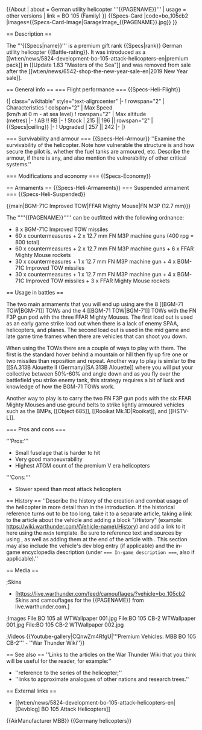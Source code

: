 {{About
| about = German utility helicopter '''{{PAGENAME}}'''
| usage = other versions
| link = BO 105 (Family)
}}
{{Specs-Card
|code=bo_105cb2
|images={{Specs-Card-Image|GarageImage_{{PAGENAME}}.jpg}}
}}

== Description ==

<!-- ''In the description, the first part should be about the history of and the creation and combat usage of the helicopter, as well as its key features. In the second part, tell the reader about the helicopter in the game. Insert a screenshot of the vehicle, so that if the novice player does not remember the vehicle by name, he will immediately understand what kind of vehicle the article is talking about.'' -->

The '''{{Specs|name}}''' is a premium gift rank {{Specs|rank}} German utility helicopter {{Battle-rating}}. It was introduced as a [[wt:en/news/5824-development-bo-105-attack-helicopters-en|premium pack]] in [[Update 1.83 "Masters of the Sea"]] and was removed from sale after the [[wt:en/news/6542-shop-the-new-year-sale-en|2019 New Year sale]].

== General info ==
=== Flight performance ===
{{Specs-Heli-Flight}}

<!-- ''Describe how the helicopter behaves in the air. Speed, manoeuvrability, acceleration and allowable loads - these are the most important characteristics of the vehicle.'' -->

{| class="wikitable" style="text-align:center"
|-
! rowspan="2" | Characteristics
! colspan="2" | Max Speed<br>(km/h at 0 m - at sea level)
! rowspan="2" | Max altitude<br>(metres)
|-
! AB !! RB
|-
! Stock
| 215 || 196 || rowspan="2" | {{Specs|ceiling}}
|-
! Upgraded
| 257 || 242
|-
|}

=== Survivability and armour ===
{{Specs-Heli-Armour}}
''Examine the survivability of the helicopter. Note how vulnerable the structure is and how secure the pilot is, whether the fuel tanks are armoured, etc. Describe the armour, if there is any, and also mention the vulnerability of other critical systems.''

=== Modifications and economy ===
{{Specs-Economy}}

== Armaments ==
{{Specs-Heli-Armaments}}
=== Suspended armament ===
{{Specs-Heli-Suspended}}

<!-- ''Describe the helicopter's suspended armament: additional cannons under the winglets, any bombs, and rockets. Since any helicopter is essentially only a platform for suspended weaponry, this section is significant and deserves your special attention. If there is no suspended weaponry remove this subsection.'' -->

{{main|BGM-71C Improved TOW|FFAR Mighty Mouse|FN M3P (12.7 mm)}}

The '''''{{PAGENAME}}''''' can be outfitted with the following ordnance:

- 8 x BGM-71C Improved TOW missiles
- 60 x countermeasures + 2 x 12.7 mm FN M3P machine guns (400 rpg = 800 total)
- 60 x countermeasures + 2 x 12.7 mm FN M3P machine guns + 6 x FFAR Mighty Mouse rockets
- 30 x countermeasures + 1 x 12.7 mm FN M3P machine gun + 4 x BGM-71C Improved TOW missiles
- 30 x countermeasures + 1 x 12.7 mm FN M3P machine gun + 4 x BGM-71C Improved TOW missiles + 3 x FFAR Mighty Mouse rockets

== Usage in battles ==

<!-- ''Describe the tactics of playing in a helicopter, the features of using the helicopter in a team and advice on tactics. Refrain from creating a "guide" - do not impose a single point of view, but instead, give the reader food for thought. Examine the most dangerous enemies and give recommendations on fighting them. If necessary, note the specifics of the game in different modes (AB, RB, SB).'' -->

The two main armaments that you will end up using are the 8 [[BGM-71 TOW|BGM-71]] TOWs and the 4 [[BGM-71 TOW|BGM-71]] TOWs with the FN F3P gun pod with the three FFAR Mighty Mouses. The first load out is used as an early game strike load out when there is a lack of enemy SPAA, helicopters, and planes. The second load out is used in the mid game and late game time frames when there are vehicles that can shoot you down.

When using the TOWs there are a couple of ways to play with them. The first is the standard hover behind a mountain or hill then fly up fire one or two missiles than reposition and repeat. Another way to play is similar to the [[SA.313B Alouette II (Germany)|SA.313B Alouette]] where you will put your collective between 50%-60% and angle down and as you fly over the battlefield you strike enemy tank, this strategy requires a bit of luck and knowledge of how the BGM-71 TOWs work.

Another way to play is to carry the two FN F3P gun pods with the six FFAR Mighty Mouses and use ground belts to strike lightly armoured vehicles such as the BMPs, [[Object 685]], [[Rooikat Mk.1D|Rooikat]], and [[HSTV-L]].

=== Pros and cons ===

<!-- ''Summarise and briefly evaluate the vehicle in terms of its characteristics and combat effectiveness. Mark its pros and cons in the bulleted list. Try not to use more than 6 points for each of the characteristics. Avoid using categorical definitions such as "bad", "good" and the like - use substitutions with softer forms such as "inadequate" and "effective".'' -->

'''Pros:'''

- Small fuselage that is harder to hit
- Very good manoeuvrability
- Highest ATGM count of the premium V era helicopters

'''Cons:'''

- Slower speed than most attack helicopters

== History ==
''Describe the history of the creation and combat usage of the helicopter in more detail than in the introduction. If the historical reference turns out to be too long, take it to a separate article, taking a link to the article about the vehicle and adding a block "/History" (example: <nowiki>https://wiki.warthunder.com/(Vehicle-name)/History</nowiki>) and add a link to it here using the <code>main</code> template. Be sure to reference text and sources by using <code><nowiki><ref></ref></nowiki></code>, as well as adding them at the end of the article with <code><nowiki><references /></nowiki></code>. This section may also include the vehicle's dev blog entry (if applicable) and the in-game encyclopedia description (under <code><nowiki>=== In-game description ===</nowiki></code>, also if applicable).''

== Media ==

<!-- ''Excellent additions to the article would be video guides, screenshots from the game, and photos.'' -->

;Skins

- [https://live.warthunder.com/feed/camouflages/?vehicle=bo_105cb2 Skins and camouflages for the {{PAGENAME}} from live.warthunder.com.]

;Images
<gallery mode="packed" heights=200>
File:BO 105 all WTWallpaper 001.jpg
File:BO 105 CB-2 WTWallpaper 001.jpg
File:BO 105 CB-2 WTWallpaper 002.jpg
</gallery>

;Videos
{{Youtube-gallery|CQnwZm4RfgU|'''Premium Vehicles: MBB BO 105 CB-2''' - ''War Thunder Wiki''}}

== See also ==
''Links to the articles on the War Thunder Wiki that you think will be useful for the reader, for example:''

- ''reference to the series of the helicopter;''
- ''links to approximate analogues of other nations and research trees.''

== External links ==

<!-- ''Paste links to sources and external resources, such as:''
* ''topic on the official game forum;''
* ''other literature.'' -->

- [[wt:en/news/5824-development-bo-105-attack-helicopters-en|[Devblog] BO 105 Attack Helicopters]]

{{AirManufacturer MBB}}
{{Germany helicopters}}
